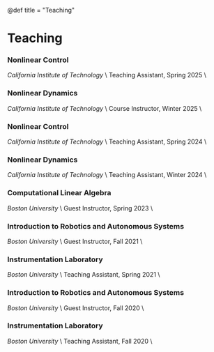 @def title = "Teaching"

<!-- ~~~
<div class="sidebar">
  <a href="/">Home</a>
  <a href="/publications/">Publications</a>
  <a href="/research/">Research</a>
  <a href="/teaching/">Teaching</a>
  <a href="/tag/news/">News</a>
  <a href="/students/">Students</a>
</div>
~~~ -->

# Teaching

### Nonlinear Control
*California Institute of Technology* \\
Teaching Assistant, Spring 2025 \\ 

### Nonlinear Dynamics
*California Institute of Technology* \\
Course Instructor, Winter 2025 \\ 

### Nonlinear Control
*California Institute of Technology* \\
Teaching Assistant, Spring 2024 \\ 

### Nonlinear Dynamics
*California Institute of Technology* \\
Teaching Assistant, Winter 2024 \\ 

### Computational Linear Algebra
*Boston University* \\
Guest Instructor, Spring 2023 \\ 

### Introduction to Robotics and Autonomous Systems
*Boston University* \\
Guest Instructor, Fall 2021 \\ 

### Instrumentation Laboratory
*Boston University* \\
Teaching Assistant, Spring 2021 \\ 

### Introduction to Robotics and Autonomous Systems
*Boston University* \\
Guest Instructor, Fall 2020 \\ 

### Instrumentation Laboratory
*Boston University* \\
Teaching Assistant, Fall 2020 \\ 